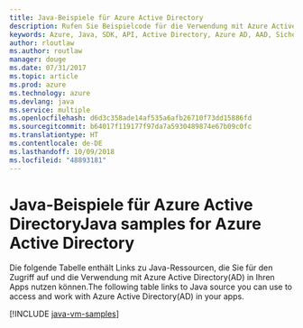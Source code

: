```yaml
---
title: Java-Beispiele für Azure Active Directory
description: Rufen Sie Beispielcode für die Verwendung mit Azure Active Directory aus Ihren Java-Apps ab.
keywords: Azure, Java, SDK, API, Active Directory, Azure AD, AAD, Sicherheit, anmelden, Authentifizierung, SSO, SAML
author: rloutlaw
ms.author: routlaw
manager: douge
ms.date: 07/31/2017
ms.topic: article
ms.prod: azure
ms.technology: azure
ms.devlang: java
ms.service: multiple
ms.openlocfilehash: d6d3c358ade14af535a6afb26710f73dd15886fd
ms.sourcegitcommit: b64017f119177f97da7a5930489874e67b09c0fc
ms.translationtype: HT
ms.contentlocale: de-DE
ms.lasthandoff: 10/09/2018
ms.locfileid: "48893181"
---
```

# <a name="java-samples-for-azure-active-directory"></a><span data-ttu-id="26819-104">Java-Beispiele für Azure Active Directory</span><span class="sxs-lookup"><span data-stu-id="26819-104">Java samples for Azure Active Directory</span></span>

<span data-ttu-id="26819-105">Die folgende Tabelle enthält Links zu Java-Ressourcen, die Sie für den Zugriff auf und die Verwendung mit Azure Active Directory(AD) in Ihren Apps nutzen können.</span><span class="sxs-lookup"><span data-stu-id="26819-105">The following table links to Java source you can use to access and work with Azure Active Directory(AD) in your apps.</span></span>

[!INCLUDE [java-vm-samples](includes/java-aad-samples.md)]